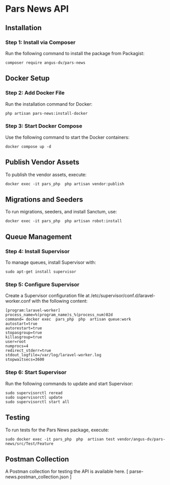 # Pars News API

## Installation
### Step 1: Install via Composer
Run the following command to install the package from Packagist:
```
composer require angus-dv/pars-news
```
## Docker Setup
### Step 2: Add Docker File
Run the installation command for Docker:
```angular2html
php artisan pars-news:install-docker
```
### Step 3: Start Docker Compose

Use the following command to start the Docker containers:
```angular2html
docker compose up -d
```

## Publish Vendor Assets
To publish the vendor assets, execute:
```
docker exec -it pars_php  php artisan vendor:publish
```
## Migrations and Seeders
To run migrations, seeders, and install Sanctum, use:
```angular2html
docker exec -it pars_php  php artisan robot:install
```

## Queue Management
### Step 4: Install Supervisor

To manage queues, install Supervisor with:
```angular2html
sudo apt-get install supervisor
```
### Step 5: Configure Supervisor

Create a Supervisor configuration file at /etc/supervisor/conf.d/laravel-worker.conf with the following content:
```
[program:laravel-worker]
process_name=%(program_name)s_%(process_num)02d
command= docker exec  pars_php  php  artisan queue:work
autostart=true
autorestart=true
stopasgroup=true
killasgroup=true
user=root
numprocs=4
redirect_stderr=true
stdout_logfile=/var/log/laravel-worker.log
stopwaitsecs=3600
```
### Step 6: Start Supervisor

Run the following commands to update and start Supervisor:
```
sudo supervisorctl reread
sudo supervisorctl update
sudo supervisorctl start all
```

## Testing

To run tests for the Pars News package, execute:
```angular2html
sudo docker exec -it pars_php  php  artisan test vendor/angus-dv/pars-news/src/Test/Feature
```

## Postman Collection

A Postman collection for testing the API is available here.
[ parse-news.postman_collection.json ] 
